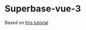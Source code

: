# Superbase-vue-3

Based on [this tutorial](https://supabase.com/docs/guides/with-vue-3#set-up-the-database-schema)